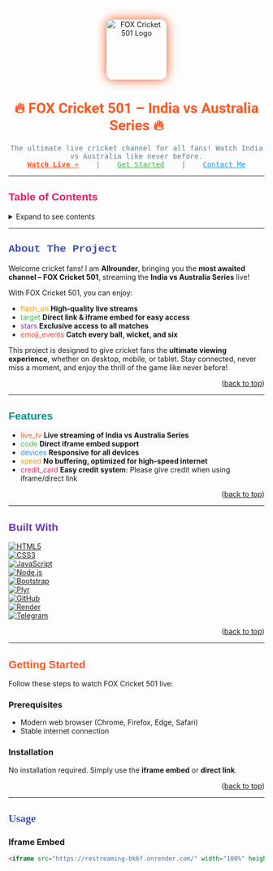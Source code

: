 <a id="readme-top"></a>
<br />
<div align="center">
  <a href="https://github.com/Allrounder745/FOX-Cricket-501">
    <img src="https://i.ibb.co/qq69M27/Picsart-25-10-16-21-59-39-299.jpg" alt="FOX Cricket 501 Logo" width="120" height="120" style="border-radius:15px; box-shadow: 0 0 20px #FF5722;">
  </a>

  <h1 align="center" style="font-family: 'Roboto', sans-serif; color:#FF5722;">
    🔥 FOX Cricket 501 – India vs Australia Series 🔥
  </h1>
  <p align="center" style="font-family: 'Roboto Mono', monospace; color:#607D8B;">
    The ultimate live cricket channel for all fans! Watch India vs Australia like never before.  
    <br />
    <a href="#usage" style="color:#FF5722;"><strong>Watch Live »</strong></a>
    &nbsp;&nbsp;&nbsp;|&nbsp;&nbsp;&nbsp;
    <a href="#getting-started" style="color:#4CAF50;">Get Started</a>
    &nbsp;&nbsp;&nbsp;|&nbsp;&nbsp;&nbsp;
    <a href="t.me/allrounder745" style="color:#2196F3;">Contact Me</a>
  </p>
</div>

---

## <span style="font-family: 'Arial Black', sans-serif; color:#E91E63;">Table of Contents</span>
<details>
<summary>Expand to see contents</summary>
<ol>
  <li><a href="#about-the-project">About The Project</a></li>
  <li><a href="#features">Features</a></li>
  <li><a href="#built-with">Built With</a></li>
  <li><a href="#getting-started">Getting Started</a></li>
  <li><a href="#usage">Usage</a></li>
  <li><a href="#roadmap">Roadmap</a></li>
  <li><a href="#contributing">Contributing</a></li>
  <li><a href="#license">License</a></li>
  <li><a href="#contact">Contact</a></li>
  <li><a href="#acknowledgments">Acknowledgments</a></li>
</ol>
</details>

---

## <span style="font-family: 'Courier New', monospace; color:#3F51B5;">About The Project</span>

Welcome cricket fans! I am **Allrounder**, bringing you the **most awaited channel – FOX Cricket 501**, streaming the **India vs Australia Series** live!  

With FOX Cricket 501, you can enjoy:  

- <span class="material-icons" style="color:#FF9800;">flash_on</span> **High-quality live streams**  
- <span class="material-icons" style="color:#4CAF50;">target</span> **Direct link & iframe embed for easy access**  
- <span class="material-icons" style="color:#9C27B0;">stars</span> **Exclusive access to all matches**  
- <span class="material-icons" style="color:#F44336;">emoji_events</span> **Catch every ball, wicket, and six**  

This project is designed to give cricket fans the **ultimate viewing experience**, whether on desktop, mobile, or tablet. Stay connected, never miss a moment, and enjoy the thrill of the game like never before!  

<p align="right">(<a href="#readme-top">back to top</a>)</p>

---

## <span style="font-family: 'Verdana', sans-serif; color:#009688;">Features</span>

- <span class="material-icons" style="color:#FF5722;">live_tv</span> **Live streaming of India vs Australia Series**  
- <span class="material-icons" style="color:#4CAF50;">code</span> **Direct iframe embed support**  
- <span class="material-icons" style="color:#2196F3;">devices</span> **Responsive for all devices**  
- <span class="material-icons" style="color:#FF9800;">speed</span> **No buffering, optimized for high-speed internet**  
- <span class="material-icons" style="color:#E91E63;">credit_card</span> **Easy credit system**: Please give credit when using iframe/direct link  

<p align="right">(<a href="#readme-top">back to top</a>)</p>

---

## <span style="font-family: 'Tahoma', sans-serif; color:#673AB7;">Built With</span>

[![HTML5][HTML5-shield]][HTML5-url]  
[![CSS3][CSS3-shield]][CSS3-url]  
[![JavaScript][JS-shield]][JS-url]  
[![Node.js][Node-shield]][Node-url]  
[![Bootstrap][Bootstrap-shield]][Bootstrap-url]  
[![Plyr][Plyr-shield]][Plyr-url]  
[![GitHub][GitHub-shield]][GitHub-url]  
[![Render][Render-shield]][Render-url]  
[![Telegram][Telegram-shield]][Telegram-url]  

<p align="right">(<a href="#readme-top">back to top</a>)</p>

<!-- Shields & Links -->
[HTML5-shield]: https://img.shields.io/badge/HTML5-E34F26?style=for-the-badge&logo=html5&logoColor=white
[HTML5-url]: https://developer.mozilla.org/en-US/docs/Web/HTML
[CSS3-shield]: https://img.shields.io/badge/CSS3-1572B6?style=for-the-badge&logo=css3&logoColor=white
[CSS3-url]: https://developer.mozilla.org/en-US/docs/Web/CSS
[JS-shield]: https://img.shields.io/badge/JavaScript-F7DF1E?style=for-the-badge&logo=javascript&logoColor=black
[JS-url]: https://developer.mozilla.org/en-US/docs/Web/JavaScript
[Node-shield]: https://img.shields.io/badge/Node.js-339933?style=for-the-badge&logo=nodedotjs&logoColor=white
[Node-url]: https://nodejs.org/
[Bootstrap-shield]: https://img.shields.io/badge/Bootstrap-563D7C?style=for-the-badge&logo=bootstrap&logoColor=white
[Bootstrap-url]: https://getbootstrap.com
[Plyr-shield]: https://img.shields.io/badge/Plyr-16A2F7?style=for-the-badge&logo=video.js&logoColor=white
[Plyr-url]: https://plyr.io
[GitHub-shield]: https://img.shields.io/badge/GitHub-181717?style=for-the-badge&logo=github&logoColor=white
[GitHub-url]: https://github.com/
[Render-shield]: https://img.shields.io/badge/Render-142850?style=for-the-badge&logo=render&logoColor=white
[Render-url]: https://render.com/
[Telegram-shield]: https://img.shields.io/badge/Telegram-26A5E4?style=for-the-badge&logo=telegram&logoColor=white
[Telegram-url]: https://telegram.org/

---

## <span style="font-family: 'Impact', sans-serif; color:#FF5722;">Getting Started</span>

Follow these steps to watch FOX Cricket 501 live:

### Prerequisites

- Modern web browser (Chrome, Firefox, Edge, Safari)  
- Stable internet connection  

### Installation

No installation required. Simply use the **iframe embed** or **direct link**.

<p align="right">(<a href="#readme-top">back to top</a>)</p>

---

## <span style="font-family: 'Georgia', serif; color:#3F51B5;">Usage</span>

### Iframe Embed

```html
<iframe src="https://restreaming-bk6f.onrender.com/" width="100%" height="600px" frameborder="0" allowfullscreen></iframe>
